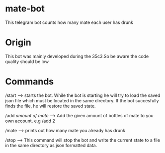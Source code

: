 # mate-bot
This telegram bot counts how many mate each user has drunk 

# Origin 
This bot was mainly developed during the 35c3.So be aware the code quality should be low

# Commands  
/start -->  starts the bot. While the bot is starting he will try to load the saved json file which must be located in the same directory.
If the bot succesfully finds the file, he will restore the saved state.
            
/add *amount of mate* --> Add the given amount of bottles of mate to you own account. e.g /add 2 

/mate --> prints out how many mate you already has drunk 

/stop --> This command will stop the bot and write the current state to a file in the same directory as json formatted data.
